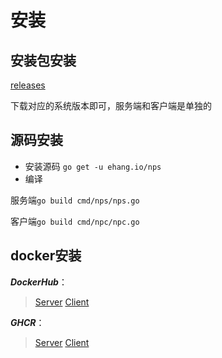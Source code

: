 # 安装

## 安装包安装

[releases](https://github.com/djylb/nps/releases)

下载对应的系统版本即可，服务端和客户端是单独的

## 源码安装

- 安装源码
  ```go get -u ehang.io/nps```
- 编译

服务端```go build cmd/nps/nps.go```

客户端```go build cmd/npc/npc.go```

## docker安装
***DockerHub***： 

> [Server](https://hub.docker.com/r/duan2001/nps)
> [Client](https://hub.docker.com/r/duan2001/npc)
> 
***GHCR***： 

> [Server](https://github.com/djylb/nps/pkgs/container/nps)
> [Client](https://github.com/djylb/nps/pkgs/container/npc)
